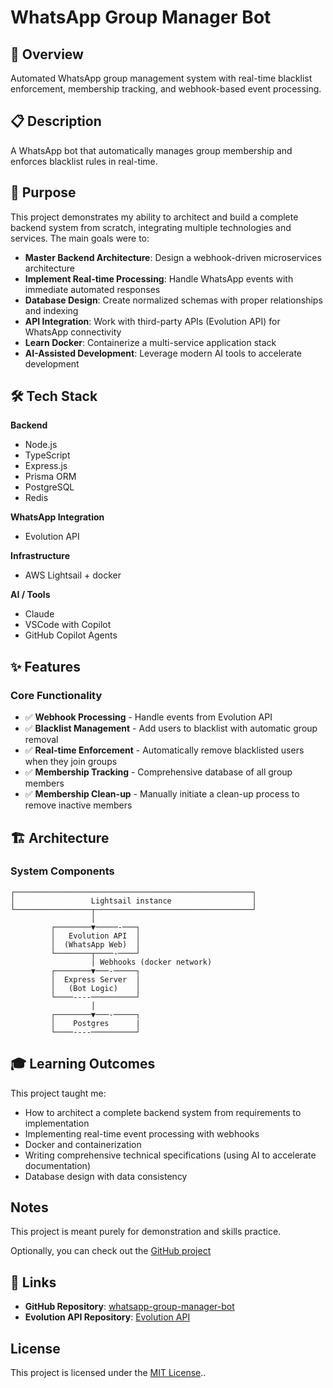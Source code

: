 # WhatsApp Group Manager Bot

## 🤖 Overview

Automated WhatsApp group management system with real-time blacklist enforcement, membership tracking, and webhook-based event processing.

## 📋 Description

A WhatsApp bot that automatically manages group membership and enforces blacklist rules in real-time.

## 🎯 Purpose

This project demonstrates my ability to architect and build a complete backend system from scratch, integrating multiple technologies and services. The main goals were to:

- **Master Backend Architecture**: Design a webhook-driven microservices architecture
- **Implement Real-time Processing**: Handle WhatsApp events with immediate automated responses
- **Database Design**: Create normalized schemas with proper relationships and indexing
- **API Integration**: Work with third-party APIs (Evolution API) for WhatsApp connectivity
- **Learn Docker**: Containerize a multi-service application stack
- **AI-Assisted Development**: Leverage modern AI tools to accelerate development

## 🛠️ Tech Stack

**Backend**

- Node.js
- TypeScript
- Express.js
- Prisma ORM
- PostgreSQL
- Redis

**WhatsApp Integration**

- Evolution API

**Infrastructure**

- AWS Lightsail + docker

**AI / Tools**

- Claude
- VSCode with Copilot
- GitHub Copilot Agents

## ✨ Features

### **Core Functionality**

- ✅ **Webhook Processing** - Handle events from Evolution API
- ✅ **Blacklist Management** - Add users to blacklist with automatic group removal
- ✅ **Real-time Enforcement** - Automatically remove blacklisted users when they join groups
- ✅ **Membership Tracking** - Comprehensive database of all group members
- ✅ **Membership Clean-up** - Manually initiate a clean-up process to remove inactive members

## 🏗️ Architecture

### **System Components**

```
┌─────────────────────────────────────────────────────┐
│                 Lightsail instance                  │
└─────────────────┬───────────────────────────────────┘
                  │
         ┌────────▼─────-───┐
         │   Evolution API  │
         │  (WhatsApp Web)  │
         └────────┬────-────┘
                  │ Webhooks (docker network)
         ┌────────▼───-─────┐
         │  Express Server  │
         │   (Bot Logic)    │
         └────----──────────┘
                  │
         ┌────────▼───-─────┐
         │    Postgres      |
         └────----──────────┘
```

## 🎓 Learning Outcomes

This project taught me:

- How to architect a complete backend system from requirements to implementation
- Implementing real-time event processing with webhooks
- Docker and containerization
- Writing comprehensive technical specifications (using AI to accelerate documentation)
- Database design with data consistency

## Notes

This project is meant purely for demonstration and skills practice.

Optionally, you can check out the [GitHub project](https://github.com/users/baltasarsolanilla/projects/3)

## 🔗 Links

- **GitHub Repository**: [whatsapp-group-manager-bot](https://github.com/baltasarsolanilla/whatsapp-group-manager-bot)
- **Evolution API Repository**: [Evolution API](https://github.com/EvolutionAPI/evolution-api)

## License

This project is licensed under the [MIT License](LICENSE)..
